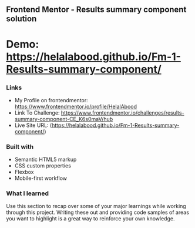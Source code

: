 ## Frontend Mentor - Results summary component solution

# Demo: https://helalabood.github.io/Fm-1-Results-summary-component/

### Links

- My Profile on frontendmentor: https://www.frontendmentor.io/profile/HelalAbood
- Link To Challenge: https://www.frontendmentor.io/challenges/results-summary-component-CE_K6s0maV/hub
- Live Site URL: (https://helalabood.github.io/Fm-1-Results-summary-component/)


### Built with

- Semantic HTML5 markup
- CSS custom properties
- Flexbox
- Mobile-first workflow

### What I learned

Use this section to recap over some of your major learnings while working through this project. Writing these out and providing code samples of areas you want to highlight is a great way to reinforce your own knowledge.

